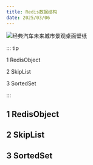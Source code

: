 ```yaml
---
title: Redis数据结构
date: 2025/03/06
---
```


![经典汽车未来城市景观桌面壁纸](https://bizhi1.com/wp-content/uploads/2024/11/classic-car-futuristic-cityscape-desktop-wallpaper.jpg)

::: tip

1 RedisObject

2 SkipList

3 SortedSet

:::

## 1 RedisObject

## 2 SkipList

## 3 SortedSet